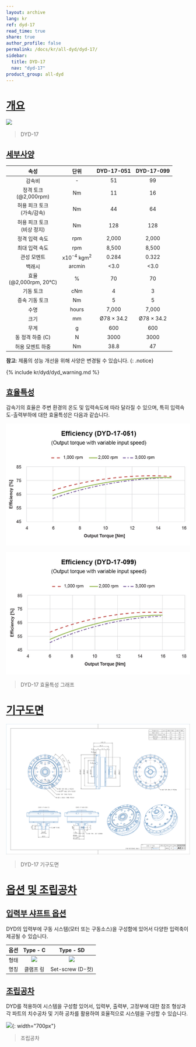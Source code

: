 ```yaml
---
layout: archive
lang: kr
ref: dyd-17
read_time: true
share: true
author_profile: false
permalink: /docs/kr/all-dyd/dyd-17/
sidebar:
  title: DYD-17
  nav: "dyd-17"
product_group: all-dyd
---
```


# [개요](#개요)

![](/assets/images/dyd/dyd_17_product_image_01.png)

> DYD-17

## [세부사양](#세부사양)
<!-- 
|             속성             |               단위               | DYD-17-051 | DYD-17-099 | 비고 |
|:----------------------------:|:--------------------------------:|:----------:|:----------:|:----:|
|            감속비            |                -                 |     51     |     99     |  -   |
|     순간 최대 허용 토크      |                Nm                |     55     |     80     |  -   |
|  정격 토크<br>(@2,000 rpm)   |                Nm                |    11.0    |    16.0    |  -   |
|        최대 입력 속도        |               rpm                |   6,000    |   6,000    |  -   |
|        정격 입력 속도        |               rpm                |   2,000    |   2,000    |  -   |
|         관성 모멘트          | X10<sup>-4</sup> kgm<sup>2</sup> |   0.284    |   0.322    |  -   |
|            백래쉬            |              arcmin              |    <3.0    |    <3.0    |  -   |
|         로스트 모션          |              arcmin              |    <3.0    |    <3.0    |  -   |
|          토크 강성           |            Nm/arcmin             |    2.2     |    2.2     |  -   |
| 효율(@2,000 rpm, 20 &#8451;) |                %                 |     58     |     58     |  -   |
|          기동 토크           |               cNm                |     30     |     30     |  -   |
|       백 드라이브 토크       |                Nm                |    5.0     |    5.0     |  -   |
|             수명             |              hours               |   7,000    |   7,000    |  -   |
|       크기 (O.D. X H)        |                mm                | 78 x 34.2  | 78 x 34.2  |  -   |
|             무게             |                g                 |    600     |    600     |  -   |

-->

|             속성              |               단위               | DYD-17-051 | DYD-17-099 |
|:-----------------------------:|:--------------------------------:|:----------:|:----------:|
|            감속비             |                \-                |     51     |     99     |
|   정격 토크<br>(@2,000rpm)    |                Nm                |     11     |     16     |
| 허용 피크 토크<br>(가속/감속) |                Nm                |     44     |     64     |
| 허용 피크 토크<br>(비상 정지) |                Nm                |    128     |    128     |
|        정격 입력 속도         |               rpm                |   2,000    |   2,000    |
|        최대 입력 속도         |               rpm                |   8,500    |   8,500    |
|          관성 모멘트          | x10<sup>-4</sup> kgm<sup>2</sup> |   0.284    |   0.322    |
|            백래시             |              arcmin              |    <3.0    |    <3.0    |
|   효율<br>(@2,000rpm, 20℃)    |                %                 |     70     |     70     |
|           기동 토크           |               cNm                |     4      |     3      |
|        증속 기동 토크         |                Nm                |     5      |     5      |
|             수명              |              hours               |   7,000    |   7,000    |
|             크기              |                mm                | Ø78 × 34.2 | Ø78 × 34.2 |
|             무게              |                g                 |    600     |    600     |
|       동 정격 하중 (C)        |                N                 |    3000    |    3000    |
|       허용 모멘트 하중        |                Nm                |    38.8    |     47     |

**참고**: 제품의 성능 개선을 위해 사양은 변경될 수 있습니다.
{: .notice}

{% include kr/dyd/dyd_warning.md %}

## [효율특성](#효율특성)

감속기의 효율은 주변 환경의 온도 및 입력속도에 따라 달라질 수 있으며, 특히 입력속도-출력부하에 대한 효율특성은 다음과 같습니다.

<!-- ![](/assets/images/dyd/dyd_17_efficiency_kr.png){: width="700px"} -->

![](/assets/images/dyd/efficiency_dyd_17_051.jpg)

![](/assets/images/dyd/efficiency_dyd_17_099.jpg)

> DYD-17 효율특성 그래프

# [기구도면](#기구도면)

<!-- ![](/assets/images/dyd/dyd_17_drawings.png) -->

![](/assets/images/dyd/dyd_17_drawing_update.png)

> DYD-17 기구도면

# [옵션 및 조립공차](#옵션-및-조립공차)

## [입력부 샤프트 옵션](#입력부-샤프트-옵션)

DYD의 입력부에 구동 시스템(모터 또는 구동소스)을 구성함에 있어서 다양한 입력축이 제공될 수 있습니다.

| 옵션 |                Type - C                |                Type - SD                |
|:----:|:--------------------------------------:|:---------------------------------------:|
| 형태 | ![](/assets/images/dyd/dyd_c_type.png) | ![](/assets/images/dyd/dyd_sd_type.png) |
| 명칭 |               클램프 링                |            Set-screw (D-컷)             |

## [조립공차](#조립공차)

DYD를 적용하여 시스템을 구성함 있어서, 입력부, 출력부, 고정부에 대한 참조 형상과 각 파트의 치수공차 및 기하 공차를 활용하여 효율적으로 시스템을 구성할 수 있습니다.

![](/assets/images/dyd/dyd_17_assembly_tollerance_01.png){: width="700px"}

> 조립공차
